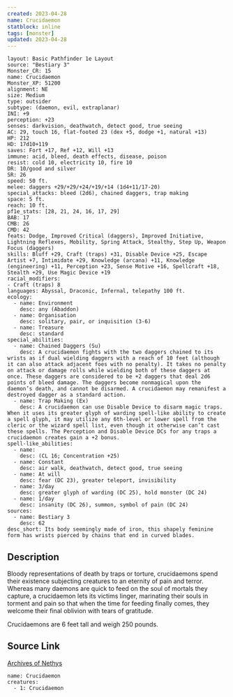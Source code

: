 ```yaml
---
created: 2023-04-28
name: Crucidaemon
statblock: inline
tags: [monster]
updated: 2023-04-28
---
```

```statblock
layout: Basic Pathfinder 1e Layout
source: "Bestiary 3"
Monster_CR: 15
name: Crucidaemon
Monster_XP: 51200
alignment: NE
size: Medium
type: outsider
subtype: (daemon, evil, extraplanar)
INI: +9
perception: +23
senses: darkvision, deathwatch, detect good, true seeing
AC: 29, touch 16, flat-footed 23 (dex +5, dodge +1, natural +13)
HP: 212
HD: 17d10+119
saves: Fort +17, Ref +12, Will +13
immune: acid, bleed, death effects, disease, poison
resist: cold 10, electricity 10, fire 10
DR: 10/good and silver
SR: 26
speed: 50 ft.
melee: daggers +29/+29/+24/+19/+14 (1d4+11/17-20)
special_attacks: bleed (2d6), chained daggers, trap making
space: 5 ft.
reach: 10 ft.
pf1e_stats: [28, 21, 24, 16, 17, 29]
BAB: 17
CMB: 26
CMD: 42
feats: Dodge, Improved Critical (daggers), Improved Initiative, Lightning Reflexes, Mobility, Spring Attack, Stealthy, Step Up, Weapon Focus (daggers)
skills: Bluff +29, Craft (traps) +31, Disable Device +25, Escape Artist +7, Intimidate +29, Knowledge (arcana) +11, Knowledge (engineering) +11, Perception +23, Sense Motive +16, Spellcraft +18, Stealth +29, Use Magic Device +19
racial_modifiers:
- Craft (traps) 8
languages: Abyssal, Draconic, Infernal, telepathy 100 ft.
ecology:
  - name: Environment
    desc: any (Abaddon)
  - name: Organisation
    desc: solitary, pair, or inquisition (3-6)
  - name: Treasure
    desc: standard
special_abilities:
  - name: Chained Daggers (Su)
    desc: A crucidaemon fights with the two daggers chained to its wrists as if dual wielding daggers with a reach of 10 feet (although it can also attack adjacent foes with no penalty). It takes no penalty on attack or damage rolls while wielding both of these daggers at once. These daggers are considered to be +2 daggers that deal 2d6 points of bleed damage. The daggers become nonmagical upon the daemon’s death, and cannot be disarmed. A crucidaemon may remanifest a destroyed dagger as a standard action.
  - name: Trap Making (Ex)
    desc: A crucidaemon can use Disable Device to disarm magic traps. When it uses its greater glyph of warding spell-like ability to create a spell glyph, it may utilize any 6th-level or lower spell from the cleric or the wizard spell list, even though it otherwise can’t cast these spells. The Perception and Disable Device DCs for any traps a crucidaemon creates gain a +2 bonus.
spell-like_abilities:
  - name:
    desc: (CL 16; Concentration +25)
  - name: Constant
    desc: air walk, deathwatch, detect good, true seeing
  - name: At will
    desc: fear (DC 23), greater teleport, invisibility
  - name: 3/day
    desc: greater glyph of warding (DC 25), hold monster (DC 24)
  - name: 1/day
    desc: insanity (DC 26), summon, symbol of pain (DC 24)
sources:
  - name: Bestiary 3
    desc: 62
desc_short: Its body seemingly made of iron, this shapely feminine form has wrists pierced by chains that end in curved blades.
```
## Description
Bloody representations of death by traps or torture, crucidaemons spend their existence subjecting creatures to an eternity of pain and terror. Whereas many daemons are quick to feed on the soul of mortals they capture, a crucidaemon lets its victims linger, marinating their souls in torment and pain so that when the time for feeding finally comes, they welcome their final oblivion with tears of gratitude.

Crucidaemons are 6 feet tall and weigh 250 pounds.
## Source Link
[Archives of Nethys](https://aonprd.com/MonsterDisplay.aspx?ItemName=Crucidaemon)
```encounter-table
name: Crucidaemon
creatures:
  - 1: Crucidaemon
```
